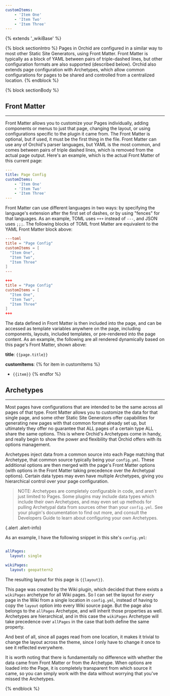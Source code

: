 ```yaml
---
customItems:
    - 'Item One'
    - 'Item Two'
    - 'Item Three'
---
```


{% extends '_wikiBase' %}

{% block sectionIntro %}
Pages in Orchid are configured in a similar way to most other Static Site Generators, using Front Matter. Front Matter
is typically as a block of YAML between pairs of triple-dashed lines, but other configuration formats are also supported 
(described below). Orchid also extends page configuration with Archetypes, which allow common configurations for pages 
to be shared and controlled from a centralized location.
{% endblock %}

{% block sectionBody %}
## Front Matter
***

Front Matter allows you to customize your Pages individually, adding components or menus to just that page, changing the
layout, or using configurations specific to the plugin it came from. The Front Matter is optional, but if used, it must
be the first thing in the file. Front Matter can use any of Orchid's parser languages, but YAML is the most common, and 
comes between pairs of triple dashed lines, which is removed from the actual page output. Here's an example, which is 
the actual Front Matter of this current page:

```yaml
---
title: Page Config
customItems:
    - 'Item One'
    - 'Item Two'
    - 'Item Three'
---
```

Front Matter can use different languages in two ways: by specifying the language's extension after the first set of 
dashes, or by using "fences" for that languages. As an example, TOML uses `+++` instead of `---`, and JSON uses `;;;`. 
The following blocks of TOML front Matter are equivalent to the YAML Front Matter block above:

```toml
---toml
title = "Page Config"
customItems = [
  "Item One",
  "Item Two",
  "Item Three"
]
---
```

```toml
+++
title = "Page Config"
customItems = [
  "Item One",
  "Item Two",
  "Item Three"
]
+++
```

The data defined in Front Matter is then included into the page, and can be accessed as template variables anywhere on 
the page, including components, layouts, included templates, or pre-rendered into the page content. As an example, the 
following are all rendered dynamically based on this page's Front Matter, shown above:

**title**: `{{page.title}}`

**customItems**:
{% for item in customItems %}
* `{{item}}`
{% endfor %}

## Archetypes
*** 

Most pages have configurations that are intended to be the same across all pages of that type. Front Matter allows you 
to customize the data for that single page, and some other Static Site Generators offer capabilities for generating new
pages with that common format already set up, but ultimately they offer no guarantee that ALL pages of a certain type
ALL share the same options. This is where Orchid's Archetypes come in handy, and really begin to show the power and 
flexibility that Orchid offers with its options management. 

Archetypes inject data from a common source into each Page matching that Archetype, that common source typically being
your `config.yml`. These additional options are then merged with the page's Front Matter options (with options in the
Front Matter taking precedence over the Archetypal options). Certain data types may even have multiple Archetypes, 
giving you hierarchical control over your page configuration.

> NOTE: Archetypes are completely configurable in code, and aren't just limited to Pages. Some plugins may include data
> types which include their own Archetypes, and may even set up methods for pulling Archetypal data from sources other
> than your `config.yml`. See your plugin's documentation to find out more, and consult the Developers Guide to learn 
> about configuring your own Archetypes.

{.alert .alert-info}

As an example, I have the following snippet in this site's `config.yml`:

```yaml

allPages:
  layout: single

wikiPages:
  layout: geopattern2

```

The resulting layout for this page is `{{layout}}`.

This page was created by the Wiki plugin, which decided that there exists a `wikiPages` archetype for all Wiki pages. So
I can set the layout for _every_ page in the Wiki from a single location in `config.yml`, instead of having to copy the
`layout` option into every Wiki source page. But the page also belongs to the `allPages` Archetype, and will inherit 
those properties as well. Archetypes are hierarchical, and in this case the `wikiPages` Archetype will take precedence 
over `allPages` in the case that both define the same property.
 
And best of all, since all pages read from one location, it makes it trivial to change the layout across the theme, 
since I only have to change it once to see it reflected everywhere.

It is worth noting that there is fundamentally no difference with whether the data came from Front Matter or from the 
Archetype. When options are loaded into the Page, it is completely transparent from which source it came, so you can 
simply work with the data without worrying that you've missed the Archetypes. 

{% endblock %}